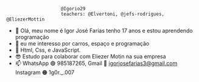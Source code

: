                         @Igorio29
                        teachers: @Elvertoni, @jefs-rodrigues, @EliezerMottin

- 👋 Olá, meu nome é Igor José Farias tenho 17 anos e estou aprendendo programação
- 👀 eu me interesso por carros, espaço e programação
- 🌱 Html, Css, e JavaScript.
- 😎 Estudo para colaborar com Eliezer Motin na sua empresa
- 📫 WhatsApp 🟢 985187265, Gmail 🔴 igorjosefarias3@gmail.com Instagram 🟠 1g0r._.007


